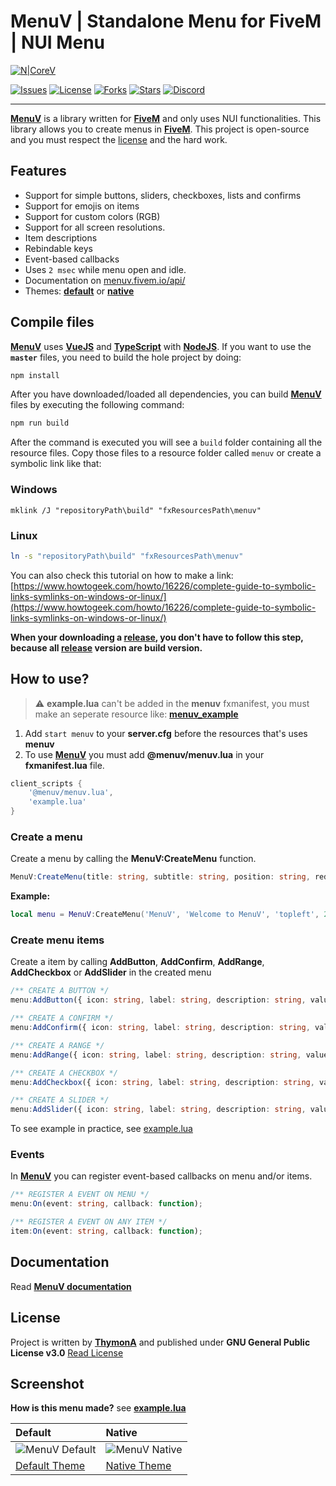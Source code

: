 # MenuV | Standalone Menu for FiveM | NUI Menu
[![N|CoreV](https://i.imgur.com/iq1llQG.jpg)](https://github.com/ThymonA/menuv)

[![Issues](https://img.shields.io/github/issues/ThymonA/menuv.svg?style=for-the-badge)](https://github.com/ThymonA/menuv/issues)
[![License](https://img.shields.io/github/license/ThymonA/menuv.svg?style=for-the-badge)](https://github.com/ThymonA/menuv/blob/master/LICENSE)
[![Forks](https://img.shields.io/github/forks/ThymonA/menuv.svg?style=for-the-badge)](https://github.com/ThymonA/menuv)
[![Stars](https://img.shields.io/github/stars/ThymonA/menuv.svg?style=for-the-badge)](https://github.com/ThymonA/menuv)
[![Discord](https://img.shields.io/badge/discord-Tigo%239999-7289da?style=for-the-badge&logo=discord)](https://discordapp.com/users/733686533873467463)

---

**[MenuV](https://github.com/ThymonA/menuv)** is a library written for **[FiveM](https://fivem.net/)** and only uses NUI functionalities. This library allows you to create menus in **[FiveM](https://fivem.net/)**. This project is open-source and you must respect the [license](https://github.com/ThymonA/menuv/blob/master/LICENSE) and the hard work.

## Features
- Support for simple buttons, sliders, checkboxes, lists and confirms
- Support for emojis on items
- Support for custom colors (RGB)
- Support for all screen resolutions.
- Item descriptions
- Rebindable keys
- Event-based callbacks
- Uses `2 msec` while menu open and idle.
- Documentation on [menuv.fivem.io/api/](https://menuv.fivem.io/api/)
- Themes: **[default](https://i.imgur.com/KSkeiQm.png)** or **[native](https://i.imgur.com/KSkeiQm.png)**

## Compile files
**[MenuV](https://github.com/ThymonA/menuv)** uses **[VueJS](https://vuejs.org/v2/guide/installation.html#NPM)** and **[TypeScript](https://www.npmjs.com/package/typescript)** with **[NodeJS](https://nodejs.org/en/)**. If you want to use the **`master`** files, you need to build the hole project by doing:

```sh
npm install
```
After you have downloaded/loaded all dependencies, you can build **[MenuV](https://github.com/ThymonA/menuv)** files by executing the following command:
```sh
npm run build
```

After the command is executed you will see a `build` folder containing all the resource files.
Copy those files to a resource folder called `menuv` or create a symbolic link like that:

### Windows

```batch
mklink /J "repositoryPath\build" "fxResourcesPath\menuv"
```

### Linux

```sh
ln -s "repositoryPath\build" "fxResourcesPath\menuv"
```

You can also check this tutorial on how to make a link:
[https://www.howtogeek.com/howto/16226/complete-guide-to-symbolic-links-symlinks-on-windows-or-linux/](https://www.howtogeek.com/howto/16226/complete-guide-to-symbolic-links-symlinks-on-windows-or-linux/)

**When your downloading a [release](https://github.com/ThymonA/menuv/releases), you don't have to follow this step, because all [release](https://github.com/ThymonA/menuv/releases) version are build version.**

## How to use?
> ⚠️ **example.lua** can't be added in the **menuv** fxmanifest, you must make an seperate resource like: **[menuv_example](https://github.com/ThymonA/menuv/tree/master/example)**
1. Add `start menuv` to your **server.cfg** before the resources that's uses **menuv**
2. To use **[MenuV](https://github.com/ThymonA/menuv)** you must add **@menuv/menuv.lua** in your **fxmanifest.lua** file.

```lua
client_scripts {
    '@menuv/menuv.lua',
    'example.lua'
}
```

### Create a menu
Create a menu by calling the **MenuV:CreateMenu** function.
```ts
MenuV:CreateMenu(title: string, subtitle: string, position: string, red: number, green: number, blue: number, texture: string, disctionary: string, namespace: string, theme: string)
```
**Example:**
```lua
local menu = MenuV:CreateMenu('MenuV', 'Welcome to MenuV', 'topleft', 255, 0, 0, 'size-125', 'default', 'menuv', 'example_namespace', 'native')
```

### Create menu items
Create a item by calling **AddButton**, **AddConfirm**, **AddRange**, **AddCheckbox** or **AddSlider** in the created menu
```ts
/** CREATE A BUTTON */
menu:AddButton({ icon: string, label: string, description: string, value: any, disabled: boolean });

/** CREATE A CONFIRM */
menu:AddConfirm({ icon: string, label: string, description: string, value: boolean, disabled: boolean });

/** CREATE A RANGE */
menu:AddRange({ icon: string, label: string, description: string, value: number, min: number, max: number, disabled: boolean });

/** CREATE A CHECKBOX */
menu:AddCheckbox({ icon: string, label: string, description: string, value: boolean, disabled: boolean });

/** CREATE A SLIDER */
menu:AddSlider({ icon: string, label: string, description: string, value: number, values: [] { label: string, value: any, description: string }, disabled: boolean });
```
To see example in practice, see [example.lua](https://github.com/ThymonA/menuv/blob/master/example/example.lua)

### Events
In **[MenuV](https://github.com/ThymonA/menuv)** you can register event-based callbacks on menu and/or items.
```ts
/** REGISTER A EVENT ON MENU */
menu:On(event: string, callback: function);

/** REGISTER A EVENT ON ANY ITEM */
item:On(event: string, callback: function);
```

## Documentation
Read **[MenuV documentation](https://menuv.fivem.io/api/)**

## License
Project is written by **[ThymonA](https://github.com/ThymonA/)** and published under
**GNU General Public License v3.0**
[Read License](https://github.com/ThymonA/menuv/blob/master/LICENSE)

## Screenshot
**How is this menu made?** see **[example.lua](https://github.com/ThymonA/menuv/blob/master/example/example.lua)**


Default | Native
:-------|:--------
![MenuV Default](https://i.imgur.com/xGagIBm.png) | ![MenuV Native](https://i.imgur.com/KSkeiQm.png)
[Default Theme](https://i.imgur.com/xGagIBm.png) | [Native Theme](https://i.imgur.com/KSkeiQm.png)
